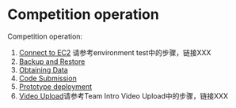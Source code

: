 # Competition operation

Competition operation:

1. [Connect to EC2](connect-to-ec2.md) 请参考environment test中的步骤，链接XXX
2. [Backup and Restore](backup-and-restore.md)
3. [Obtaining Data](obtaining-data.md)
4. [Code Submission](code-submission.md)
5. [Prototype deployment](prototype-deployment.md)
6. [Video Upload](upload-team-introduction-video.md)请参考Team Intro Video Upload中的步骤，链接XXX




